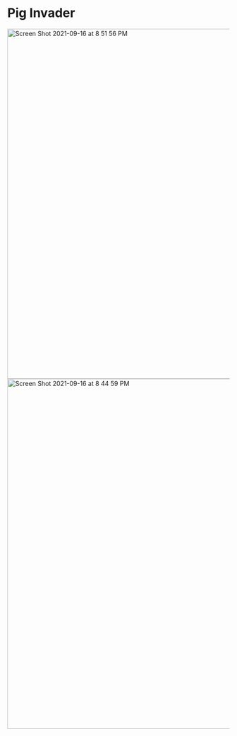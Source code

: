 # Pig Invader
<img width="792" alt="Screen Shot 2021-09-16 at 8 51 56 PM" src="https://user-images.githubusercontent.com/74691966/133711251-a3842892-da6c-4615-a01e-eb56b501f64d.png">
<img width="792" alt="Screen Shot 2021-09-16 at 8 44 59 PM" src="https://user-images.githubusercontent.com/74691966/133711263-0aea78d7-2670-454d-a54c-62f4c353f177.png">

